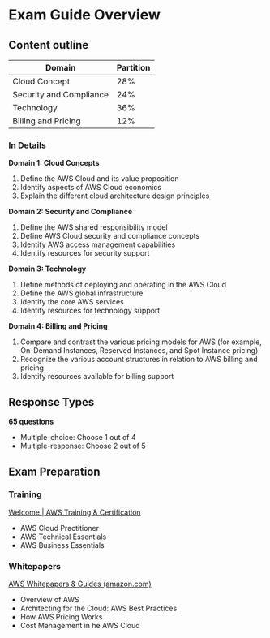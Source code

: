 # Exam Guide Overview
## Content outline

| Domain                  | Partition |
| ----------------------- | --------- |
| Cloud Concept           | 28%       |
| Security and Compliance | 24%       |
| Technology              | 36%       |
| Billing and Pricing     | 12%       |

### In Details
**Domain 1: Cloud Concepts**
1. Define the AWS Cloud and its value proposition
2. Identify aspects of AWS Cloud economics
3. Explain the different cloud architecture design principles

**Domain 2: Security and Compliance**
1. Define the AWS shared responsibility model
2. Define AWS Cloud security and compliance concepts
3. Identify AWS access management capabilities
4. Identify resources for security support

**Domain 3: Technology**
1. Define methods of deploying and operating in the AWS Cloud
2. Define the AWS global infrastructure
3. Identify the core AWS services
4. Identify resources for technology support

**Domain 4: Billing and Pricing**
1. Compare and contrast the various pricing models for AWS (for example, On-Demand Instances, Reserved Instances, and Spot Instance pricing)
2. Recognize the various account structures in relation to AWS billing and pricing
3. Identify resources available for billing support

## Response Types
**65 questions**
- Multiple-choice: Choose 1 out of 4
- Multiple-response: Choose 2 out of 5

## Exam Preparation
### Training
[Welcome | AWS Training & Certification](https://www.aws.training/)
- AWS Cloud Practitioner
- AWS Technical Essentials
- AWS Business Essentials

### Whitepapers
[AWS Whitepapers & Guides (amazon.com)](https://aws.amazon.com/whitepapers/?whitepapers-main.sort-by=item.additionalFields.sortDate&whitepapers-main.sort-order=desc&awsf.whitepapers-content-type=*all&awsf.whitepapers-tech-category=*all&awsf.whitepapers-industries=*all&awsf.whitepapers-business-category=*all&awsf.whitepapers-global-methodology=*all)
- Overview of AWS
- Architecting for the Cloud: AWS Best Practices
- How AWS Pricing Works
- Cost Management in he AWS Cloud


